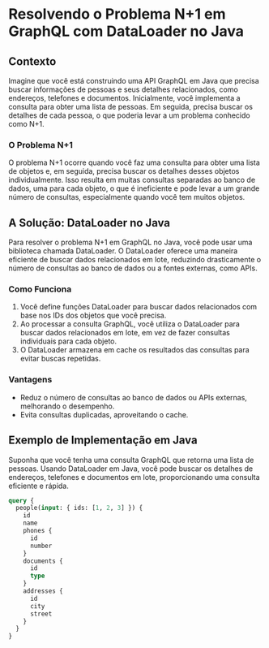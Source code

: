 # Resolvendo o Problema N+1 em GraphQL com DataLoader no Java

## Contexto
Imagine que você está construindo uma API GraphQL em Java que precisa buscar informações de pessoas e seus detalhes relacionados, como endereços, telefones e documentos. Inicialmente, você implementa a consulta para obter uma lista de pessoas. Em seguida, precisa buscar os detalhes de cada pessoa, o que poderia levar a um problema conhecido como N+1.

### O Problema N+1
O problema N+1 ocorre quando você faz uma consulta para obter uma lista de objetos e, em seguida, precisa buscar os detalhes desses objetos individualmente. Isso resulta em muitas consultas separadas ao banco de dados, uma para cada objeto, o que é ineficiente e pode levar a um grande número de consultas, especialmente quando você tem muitos objetos.

## A Solução: DataLoader no Java
Para resolver o problema N+1 em GraphQL no Java, você pode usar uma biblioteca chamada DataLoader. O DataLoader oferece uma maneira eficiente de buscar dados relacionados em lote, reduzindo drasticamente o número de consultas ao banco de dados ou a fontes externas, como APIs.

### Como Funciona
1. Você define funções DataLoader para buscar dados relacionados com base nos IDs dos objetos que você precisa.
2. Ao processar a consulta GraphQL, você utiliza o DataLoader para buscar dados relacionados em lote, em vez de fazer consultas individuais para cada objeto.
3. O DataLoader armazena em cache os resultados das consultas para evitar buscas repetidas.

### Vantagens
- Reduz o número de consultas ao banco de dados ou APIs externas, melhorando o desempenho.
- Evita consultas duplicadas, aproveitando o cache.

## Exemplo de Implementação em Java
Suponha que você tenha uma consulta GraphQL que retorna uma lista de pessoas. Usando DataLoader em Java, você pode buscar os detalhes de endereços, telefones e documentos em lote, proporcionando uma consulta eficiente e rápida.

```graphql
query {
  people(input: { ids: [1, 2, 3] }) {
    id
    name
    phones {
      id
      number
    }
    documents {
      id
      type
    }
    addresses {
      id
      city
      street
    }
  }
}
